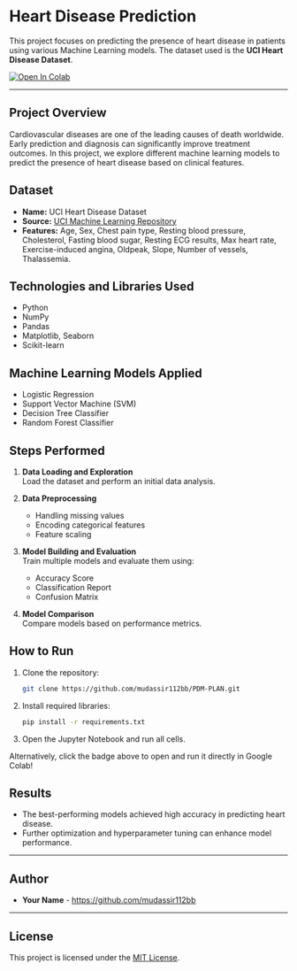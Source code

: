 # Heart Disease Prediction

This project focuses on predicting the presence of heart disease in patients using various Machine Learning models. The dataset used is the **UCI Heart Disease Dataset**.

[![Open In Colab](https://colab.research.google.com/assets/colab-badge.svg)](https://colab.research.google.com/github/mudassir112bb/PDM-PLAN/blob/main/heart_disease_prediction.ipynb)

---

## Project Overview

Cardiovascular diseases are one of the leading causes of death worldwide. Early prediction and diagnosis can significantly improve treatment outcomes. In this project, we explore different machine learning models to predict the presence of heart disease based on clinical features.

## Dataset

- **Name:** UCI Heart Disease Dataset
- **Source:** [UCI Machine Learning Repository](https://archive.ics.uci.edu/ml/datasets/heart+Disease)
- **Features:** Age, Sex, Chest pain type, Resting blood pressure, Cholesterol, Fasting blood sugar, Resting ECG results, Max heart rate, Exercise-induced angina, Oldpeak, Slope, Number of vessels, Thalassemia.

## Technologies and Libraries Used

- Python
- NumPy
- Pandas
- Matplotlib, Seaborn
- Scikit-learn

## Machine Learning Models Applied

- Logistic Regression
- Support Vector Machine (SVM)
- Decision Tree Classifier
- Random Forest Classifier
## Steps Performed

1. **Data Loading and Exploration**  
   Load the dataset and perform an initial data analysis.
   
2. **Data Preprocessing**  
   - Handling missing values
   - Encoding categorical features
   - Feature scaling

3. **Model Building and Evaluation**  
   Train multiple models and evaluate them using:
   - Accuracy Score
   - Classification Report
   - Confusion Matrix

4. **Model Comparison**  
   Compare models based on performance metrics.

## How to Run

1. Clone the repository:
   ```bash
   git clone https://github.com/mudassir112bb/PDM-PLAN.git
   ```
2. Install required libraries:
   ```bash
   pip install -r requirements.txt
   ```
3. Open the Jupyter Notebook and run all cells.

Alternatively, click the badge above to open and run it directly in Google Colab!

## Results

- The best-performing models achieved high accuracy in predicting heart disease.
- Further optimization and hyperparameter tuning can enhance model performance.

---

## Author

- **Your Name** - https://github.com/mudassir112bb

---

## License

This project is licensed under the [MIT License](LICENSE).
